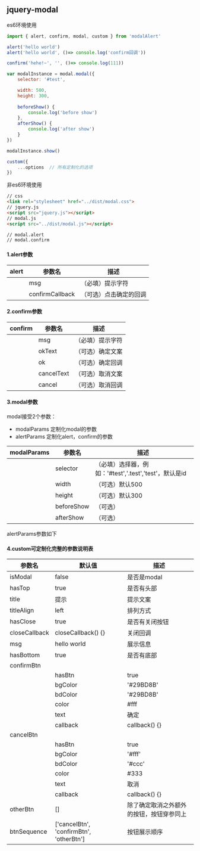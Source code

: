 ## jquery-modal

es6环境使用
```js
import { alert, confirm, modal, custom } from 'modalAlert'

alert('hello world')
alert('hello world', ()=> console.log('confirm回调'))

confirm('hehe!~', '', ()=> console.log(111))

var modalInstance = modal.modal({
    selector: '#test',

    width: 500,
    height: 300,
    
    beforeShow() {
        console.log('before show')
    },
    afterShow() {
        console.log('after show')
    }
})

modalInstance.show()

custom({
    ...options  // 所有定制化的选项
})
```

非es6环境使用
```html
// css
<link rel="stylesheet" href="../dist/modal.css">
// jquery.js
<script src="jquery.js"></script>
// modal.js
<script src="../dist/modal.js"></script>

// modal.alert
// modal.confirm
```

#### 1.alert参数 

alert|参数名|描述
---|---|---
||msg|（必填）提示字符
||confirmCallback|（可选）点击确定的回调

#### 2.confirm参数  

confirm|参数名|描述
---|---|---
||msg|（必填）提示字符
||okText|（可选）确定文案
||ok|（可选）确定回调
||cancelText|（可选）取消文案
||cancel|（可选）取消回调

#### 3.modal参数  
modal接受2个参数：
+ modalParams   定制化modal的参数
+ alertParams   定制化alert，confirm的参数

modalParams|参数名|描述
---|---|---
||selector|（必填）选择器，例如：'#test','.test','test'，默认是id
||width|（可选）默认500
||height|（可选）默认300
||beforeShow|（可选）
||afterShow|（可选）

alertParams参数如下

#### 4.custom可定制化完整的参数说明表

参数名|默认值|描述
---|---|---
isModal|false|是否是modal
hasTop|true|是否有头部
title|提示|提示文案
titleAlign|left|排列方式
hasClose|true|是否有关闭按钮
closeCallback|closeCallback() {}|关闭回调
msg|hello world|展示信息
hasBottom|true|是否有底部
confirmBtn||
||hasBtn|true|是否有该按钮
||bgColor|'#29BD8B'|按钮背景色
||bdColor|'#29BD8B'|按钮边框色
||color|#fff|按钮字体色
||text|确定|文案
||callback|callback() {}|回调
cancelBtn||
||hasBtn|true|是否有该按钮
||bgColor|'#fff'|按钮背景色
||bdColor|'#ccc'|按钮边框色
||color|#333|按钮字体色
||text|取消|文案
||callback|callback() {}|回调
otherBtn|[]|除了确定取消之外额外的按钮，按钮穿参同上
btnSequence|['cancelBtn', 'confirmBtn', 'otherBtn']|按钮展示顺序

